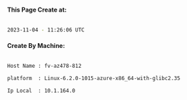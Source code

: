 
   
#### This Page Create at:

```bash

2023-11-04 - 11:26:06 UTC

```

#### Create By Machine:

```bash

Host Name : fv-az478-812

platform  : Linux-6.2.0-1015-azure-x86_64-with-glibc2.35

Ip Local  : 10.1.164.0

```

